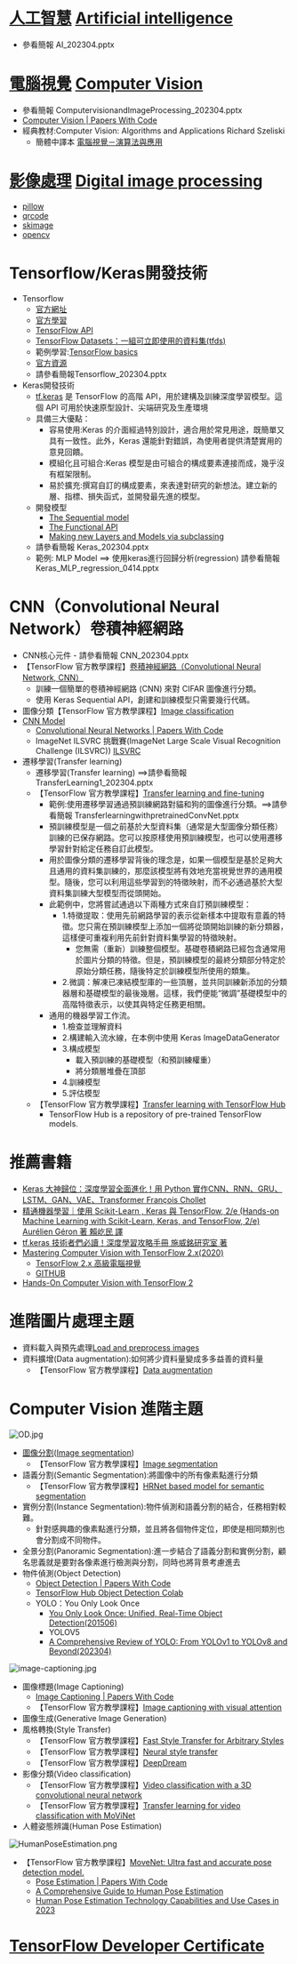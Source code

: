 # [人工智慧](https://zh.wikipedia.org/zh-tw/%E4%BA%BA%E5%B7%A5%E6%99%BA%E8%83%BD)  [Artificial intelligence](https://en.wikipedia.org/wiki/Artificial_intelligence)
- 參看簡報 AI_202304.pptx
# [電腦視覺](https://zh.wikipedia.org/zh-tw/%E8%AE%A1%E7%AE%97%E6%9C%BA%E8%A7%86%E8%A7%89)  [Computer Vision](https://en.wikipedia.org/wiki/Computer_vision)
- 參看簡報 ComputervisionandImageProcessing_202304.pptx
- [Computer Vision | Papers With Code](https://paperswithcode.com/area/computer-vision)
- 經典教材:Computer Vision: Algorithms and Applications  Richard Szeliski
  - 簡體中譯本 [電腦視覺－演算法與應用 ](https://www.tenlong.com.tw/products/9787302269151?list_name=srh)
# [影像處理](https://zh.wikipedia.org/zh-tw/%E5%9B%BE%E5%83%8F%E5%A4%84%E7%90%86)  [Digital image processing](https://en.wikipedia.org/wiki/Digital_image_processing)
- [pillow](./Pillow.md)
- [qrcode](./qrcode.md)
- [skimage](./skimage.md)
- [opencv](./opencv.md)

# Tensorflow/Keras開發技術
- Tensorflow
  - [官方網址](https://www.tensorflow.org/?hl=zh-tw) 
  - [官方學習](https://www.tensorflow.org/learn?hl=zh-tw)
  - [TensorFlow API](https://www.tensorflow.org/versions) 
  - [TensorFlow Datasets：一組可立即使用的資料集(tfds)](https://www.tensorflow.org/datasets?hl=zh-tw)
  - 範例學習:[TensorFlow basics](https://www.tensorflow.org/guide/basics) 
  - [官方資源](https://www.tensorflow.org/resources/models-datasets?hl=zh-tw)
  - 請參看簡報Tensorflow_202304.pptx
- Keras開發技術
  - [tf.keras](https://www.tensorflow.org/guide/keras?hl=zh-tw) 是 TensorFlow 的高階 API，用於建構及訓練深度學習模型。這個 API 可用於快速原型設計、尖端研究及生產環境
  - 具備三大優點：
    - 容易使用:Keras 的介面經過特別設計，適合用於常見用途，既簡單又具有一致性。此外，Keras 還能針對錯誤，為使用者提供清楚實用的意見回饋。
    - 模組化且可組合:Keras 模型是由可組合的構成要素連接而成，幾乎沒有框架限制。
    - 易於擴充:撰寫自訂的構成要素，來表達對研究的新想法。建立新的層、指標、損失函式，並開發最先進的模型。
  - 開發模型
    - [The Sequential model](https://www.tensorflow.org/guide/keras/sequential_model)
    - [The Functional API](https://www.tensorflow.org/guide/keras/sequential_model)
    - [Making new Layers and Models via subclassing](https://www.tensorflow.org/guide/keras/custom_layers_and_models)
  - 請參看簡報 Keras_202304.pptx
  - 範例: MLP Model ==> 使用keras進行回歸分析(regression) 請參看簡報 Keras_MLP_regression_0414.pptx

# CNN（Convolutional Neural Network）卷積神經網路
- CNN核心元件  - 請參看簡報  CNN_202304.pptx
- 【TensorFlow 官方教學課程】[卷積神經網路（Convolutional Neural Network, CNN）](https://www.tensorflow.org/tutorials/images/cnn)
  - 訓練一個簡單的卷積神經網路 (CNN) 來對 CIFAR 圖像進行分類。
  - 使用 Keras Sequential API，創建和訓練模型只需要幾行代碼。 
- 圖像分類【TensorFlow 官方教學課程】[Image classification](https://www.tensorflow.org/tutorials/images/classification)
- [CNN Model](./CNNModels.md) 
  - [Convolutional Neural Networks | Papers With Code](https://paperswithcode.com/methods/category/convolutional-neural-networks)
  -  ImageNet ILSVRC 挑戰賽(ImageNet Large Scale Visual Recognition Challenge (ILSVRC)) [ILSVRC](https://www.image-net.org/challenges/LSVRC/)
- 遷移學習(Transfer learning)
  - 遷移學習(Transfer learning) ==>請參看簡報 TransferLearning1_202304.pptx
  - 【TensorFlow 官方教學課程】[Transfer learning and fine-tuning](https://www.tensorflow.org/tutorials/images/transfer_learning) 
    - 範例:使用遷移學習通過預訓練網路對貓和狗的圖像進行分類。==>請參看簡報  TransferlearningwithpretrainedConvNet.pptx 
    - 預訓練模型是一個之前基於大型資料集（通常是大型圖像分類任務）訓練的已保存網路。您可以按原樣使用預訓練模型，也可以使用遷移學習針對給定任務自訂此模型。
    - 用於圖像分類的遷移學習背後的理念是，如果一個模型是基於足夠大且通用的資料集訓練的，那麼該模型將有效地充當視覺世界的通用模型。隨後，您可以利用這些學習到的特徵映射，而不必通過基於大型資料集訓練大型模型而從頭開始。
    - 此範例中，您將嘗試通過以下兩種方式來自訂預訓練模型：
      - 1.特徵提取：使用先前網路學習的表示從新樣本中提取有意義的特徵。您只需在預訓練模型上添加一個將從頭開始訓練的新分類器，這樣便可重複利用先前針對資料集學習的特徵映射。
        - 您無需（重新）訓練整個模型。基礎卷積網路已經包含通常用於圖片分類的特徵。但是，預訓練模型的最終分類部分特定於原始分類任務，隨後特定於訓練模型所使用的類集。
      - 2.微調：解凍已凍結模型庫的一些頂層，並共同訓練新添加的分類器層和基礎模型的最後幾層。這樣，我們便能“微調”基礎模型中的高階特徵表示，以使其與特定任務更相關。
    - 通用的機器學習工作流。
      - 1.檢查並理解資料
      - 2.構建輸入流水線，在本例中使用 Keras ImageDataGenerator
      - 3.構成模型
        - 載入預訓練的基礎模型（和預訓練權重）
        - 將分類層堆疊在頂部
      - 4.訓練模型
      - 5.評估模型
  - 【TensorFlow 官方教學課程】[Transfer learning with TensorFlow Hub](https://www.tensorflow.org/tutorials/images/transfer_learning_with_hub)
    - TensorFlow Hub is a repository of pre-trained TensorFlow models. 

# 推薦書籍
- [Keras 大神歸位：深度學習全面進化！用 Python 實作CNN、RNN、GRU、LSTM、GAN、VAE、Transformer François Chollet](https://www.tenlong.com.tw/products/9789863127017?list_name=srh)
- [精通機器學習｜使用 Scikit-Learn , Keras 與 TensorFlow, 2/e (Hands-on Machine Learning with Scikit-Learn, Keras, and TensorFlow, 2/e) Aurélien Géron 著 賴屹民 譯](https://www.tenlong.com.tw/products/9789865024345?list_name=srh)
- [tf.keras 技術者們必讀！深度學習攻略手冊  施威銘研究室 著](https://www.tenlong.com.tw/products/9789863126034?list_name=srh)
- [Mastering Computer Vision with TensorFlow 2.x(2020)](https://www.packtpub.com/product/mastering-computer-vision-with-tensorflow-2x/9781838827069)
  - [TensorFlow 2.x 高級電腦視覺](https://www.tenlong.com.tw/products/9787302614586?list_name=srh) 
  - [GITHUB](https://github.com/PacktPublishing/Mastering-Computer-Vision-with-TensorFlow-2.0)
- [Hands-On Computer Vision with TensorFlow 2](https://www.packtpub.com/product/hands-on-computer-vision-with-tensorflow-2/9781788830645#_ga=2.10252533.1910983201.1681276500-2136099925.1681276500) 
# 進階圖片處理主題
- 資料載入與預先處理[Load and preprocess images](https://www.tensorflow.org/tutorials/load_data/images)
- 資料擴增(Data augmentation):如何將少資料量變成多多益善的資料量
  - 【TensorFlow 官方教學課程】[Data augmentation](https://www.tensorflow.org/tutorials/images/data_augmentation) 

# Computer Vision 進階主題
![OD.jpg](./OD.jpg)

- [圖像分割](https://zh.wikipedia.org/zh-tw/%E5%9B%BE%E5%83%8F%E5%88%86%E5%89%B2)([Image segmentation](https://en.wikipedia.org/wiki/Image_segmentation))
  - 【TensorFlow 官方教學課程】[Image segmentation](https://www.tensorflow.org/tutorials/images/segmentation)
- 語義分割(Semantic Segmentation):將圖像中的所有像素點進行分類
  - 【TensorFlow 官方教學課程】[HRNet based model for semantic segmentation](https://www.tensorflow.org/hub/tutorials/hrnet_semantic_segmentation) 
- 實例分割(Instance Segmentation):物件偵測和語義分割的結合，任務相對較難。
  - 針對感興趣的像素點進行分類，並且將各個物件定位，即使是相同類別也會分割成不同物件。 
- 全景分割(Panoramic Segmentation):進一步結合了語義分割和實例分割，顧名思義就是要對各像素進行檢測與分割，同時也將背景考慮進去
- 物件偵測(Object Detection)
  - [Object Detection | Papers With Code](https://paperswithcode.com/task/object-detection) 
  - [TensorFlow Hub Object Detection Colab](https://www.tensorflow.org/hub/tutorials/tf2_object_detection)
  - YOLO：You Only Look Once 
    - [You Only Look Once: Unified, Real-Time Object Detection(201506)](https://arxiv.org/abs/1506.02640)
    - YOLOV5
    - [A Comprehensive Review of YOLO: From YOLOv1 to YOLOv8 and Beyond(202304)](https://arxiv.org/abs/2304.00501)

![image-captioning.jpg](./image-captioning.jpg)
- 圖像標題(Image Captioning)
  - [Image Captioning | Papers With Code](https://paperswithcode.com/task/image-captioning) 
  - 【TensorFlow 官方教學課程】[Image captioning with visual attention](https://www.tensorflow.org/tutorials/text/image_captioning)
- 圖像生成(Generative Image Generation)
- 風格轉換(Style Transfer)
  - 【TensorFlow 官方教學課程】[Fast Style Transfer for Arbitrary Styles](https://www.tensorflow.org/hub/tutorials/tf2_arbitrary_image_stylization) 
  - 【TensorFlow 官方教學課程】[Neural style transfer](https://www.tensorflow.org/tutorials/generative/style_transfer)
  - 【TensorFlow 官方教學課程】[DeepDream](https://www.tensorflow.org/tutorials/generative/deepdream)
- 影像分類(Video classification)
  - 【TensorFlow 官方教學課程】[Video classification with a 3D convolutional neural network](https://www.tensorflow.org/tutorials/video/video_classification)
  - 【TensorFlow 官方教學課程】[Transfer learning for video classification with MoViNet](https://www.tensorflow.org/tutorials/video/transfer_learning_with_movinet)
- 人體姿態辨識(Human Pose Estimation) 

![HumanPoseEstimation.png](./HumanPoseEstimation.png)
- 【TensorFlow 官方教學課程】[MoveNet: Ultra fast and accurate pose detection model.](https://www.tensorflow.org/hub/tutorials/movenet)
  - [Pose Estimation | Papers With Code](https://paperswithcode.com/task/pose-estimation)
  - [A Comprehensive Guide to Human Pose Estimation](https://www.v7labs.com/blog/human-pose-estimation-guide)
  - [Human Pose Estimation Technology Capabilities and Use Cases in 2023](https://mobidev.biz/blog/human-pose-estimation-technology-guide) 

# [TensorFlow Developer Certificate](https://www.tensorflow.org/certificate?hl=zh-tw)
